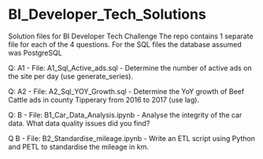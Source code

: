 # BI_Developer_Tech_Solutions
Solution files for BI Developer Tech Challenge
The repo contains 1 separate file for each of the 4 questions. 
For the SQL files the database assumed was PostgreSQL

Q: A1 - File: A1_Sql_Active_ads.sql - Determine the number of active ads on the site per day (use generate_series).

Q: A2 - File: A2_Sql_YOY_Growth.sql - Determine the YoY growth of Beef Cattle ads in county Tipperary from 2016 to 2017 (use lag).

Q: B - File: B1_Car_Data_Analysis.ipynb -  Analyse the integrity of the car data. What data quality issues did you find?

Q  B - File: B2_Standardise_mileage.ipynb - Write an ETL script using Python and PETL to standardise the mileage in km.
